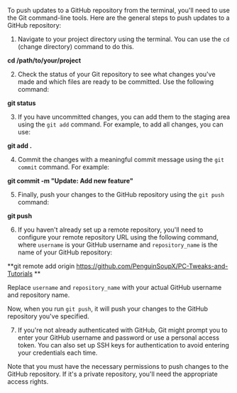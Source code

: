 To push updates to a GitHub repository from the terminal, you'll need to use the Git command-line tools. Here are the general steps to push updates to a GitHub repository:

1. Navigate to your project directory using the terminal. You can use the `cd` (change directory) command to do this.

**cd /path/to/your/project**

2. Check the status of your Git repository to see what changes you've made and which files are ready to be committed. Use the following command:

**git status**

3. If you have uncommitted changes, you can add them to the staging area using the `git add` command. For example, to add all changes, you can use:

**git add .**

4. Commit the changes with a meaningful commit message using the `git commit` command. For example:

**git commit -m "Update: Add new feature"**

5. Finally, push your changes to the GitHub repository using the `git push` command:

**git push**

6. If you haven't already set up a remote repository, you'll need to configure your remote repository URL using the following command, where `username` is your GitHub username and `repository_name` is the name of your GitHub repository:

**git remote add origin https://github.com/PenguinSoupX/PC-Tweaks-and-Tutorials **

Replace `username` and `repository_name` with your actual GitHub username and repository name.

Now, when you run `git push`, it will push your changes to the GitHub repository you've specified.

7. If you're not already authenticated with GitHub, Git might prompt you to enter your GitHub username and password or use a personal access token. You can also set up SSH keys for authentication to avoid entering your credentials each time.

Note that you must have the necessary permissions to push changes to the GitHub repository. If it's a private repository, you'll need the appropriate access rights.

